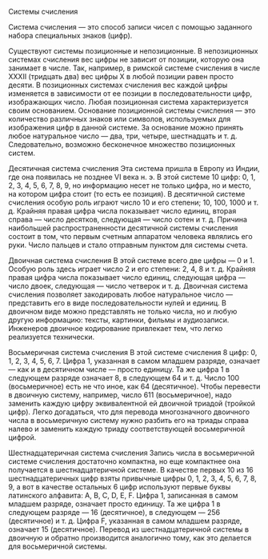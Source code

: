 Системы счисления

Система счисления — это способ записи чисел с помощью заданного набора специальных знаков (цифр).

Существуют системы позиционные и непозиционные. В непозиционных системах счисления вес цифры не зависит от позиции, которую она занимает в числе. Так, например, в римской системе счисления в числе XXXII (тридцать два) вес цифры X в любой позиции равен просто десяти. В позиционных системах счисления вес каждой цифры изменяется в зависимости от ее позиции в последовательности цифр, изображающих число. Любая позиционная система характеризуется своим основанием. Основание позиционной системы счисления — это количество различных знаков или символов, используемых для изображения цифр в данной системе. За основание можно принять любое натуральное число — два, три, четыре, шестнадцать и т. д. Следовательно, возможно бесконечное множество позиционных систем.

Десятичная система счисления
Эта система пришла в Европу из Индии, где она появилась не позднее VI века н. э. В этой системе 10 цифр: 0, 1, 2, 3, 4, 5, 6, 7, 8, 9, но информацию несет не только цифра, но и место, на котором цифра стоит (то есть ее позиция). В десятичной системе счисления особую роль играют число 10 и его степени; 10, 100, 1000 и т. д. Крайняя правая цифра числа показывает число единиц, вторая справа — число десятков, следующая — число сотен и т. д. Причина наибольшей распространенности десятичной системы счисления состоит в том, что первым счетным аппаратом человека являлись его руки. Число пальцев и стало отправным пунктом для системы счета.

Двоичная система счисления
В этой системе всего две цифры — 0 и 1. Особую роль здесь играет число 2 и его степени: 2, 4, 8 и т. д. Крайняя правая цифра числа показывает число единиц, следующая цифра — число двоек, следующая — число четверок и т. д. Двоичная система счисления позволяет закодировать любое натуральное число — представить его в виде последовательности нулей и единиц. В двоичном виде можно представлять не только числа, но и любую другую информацию: тексты, картинки, фильмы и аудиозаписи. Инженеров двоичное кодирование привлекает тем, что легко реализуется технически.

Восьмеричная система счисления
В этой системе счисления 8 цифр: 0, 1, 2, 3, 4, 5, 6, 7. Цифра 1, указанная в самом младшем разряде, означает — как и в десятичном числе — просто единицу. Та же цифра 1 в следующем разряде означает 8, в следующем 64 и т. д. Число 100 (восьмеричное) есть не что иное, как 64 (десятичное). Чтобы перевести в двоичную систему, например, число 611 (восьмеричное), надо заменить каждую цифру эквивалентной ей двоичной триадой (тройкой цифр). Легко догадаться, что для перевода многозначного двоичного числа в восьмеричную систему нужно разбить его на триады справа налево и заменить каждую триаду соответствующей восьмеричной цифрой.

Шестнадцатеричная система счисления
Запись числа в восьмеричной системе счисления достаточно компактна, но еще компактнее она получается в шестнадцатеричной системе. В качестве первых 10 из 16 шестнадцатеричных цифр взяты привычные цифры 0, 1, 2, 3, 4, 5, 6, 7, 8, 9, а вот в качестве остальных 6 цифр используют первые буквы латинского алфавита: А, В, С, D, Е, F. Цифра 1, записанная в самом младшем разряде, означает просто единицу. Та же цифра 1 в следующем разряде — 16 (десятичное), в следующем — 256 (десятичное) и т. д. Цифра F, указанная в самом младшем разряде, означает 15 (десятичное). Перевод из шестнадцатеричной системы в двоичную и обратно производится аналогично тому, как это делается для восьмеричной системы.
